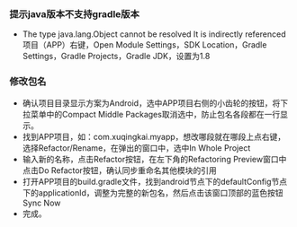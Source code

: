 ### 提示java版本不支持gradle版本

- The type java.lang.Object cannot be resolved It is indirectly referenced
项目（APP）右键，Open Module Settings，SDK Location，Gradle Settings，Gradle Projects，Gradle JDK，设置为1.8

### 修改包名
- 确认项目目录显示方案为Android，选中APP项目右侧的小齿轮的按钮，将下拉菜单中的Compact Middle Packages取消选中，防止包名各段都在一行显示。
- 找到APP项目，如：com.xuqingkai.myapp，想改哪段就在哪段上点右键，选择Refactor/Rename，在弹出的窗口中，选中In Whole Project
- 输入新的名称，点击Refactor按钮，在左下角的Refactoring Preview窗口中点击Do Refactor按钮，确认同步重命名其他模块的引用
- 打开APP项目的build.gradle文件，找到android节点下的defaultConfig节点下的applicationId，调整为完整的新包名，然后点击该窗口顶部的蓝色按钮Sync Now
- 完成。
